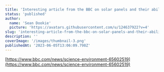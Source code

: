 ```yaml
---
title: 'Interesting article from the BBC on solar panels and their ability, or not, to be recycled'
status: 'published'
author:
  name: 'Sean Dookie'
  picture: 'https://avatars.githubusercontent.com/u/124637922?v=4'
slug: 'interesting-article-from-the-bbc-on-solar-panels-and-their-ability-or-not-to-be-recycled'
description: ''
coverImage: '/images/thumbnail-3.png'
publishedAt: '2023-06-05T13:06:09.798Z'
---
```


[https://www.bbc.com/news/science-environment-65602519](https://www.bbc.com/news/science-environment-65602519)

